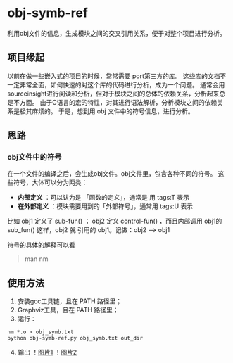 # obj-symb-ref

利用obj文件的信息，生成模块之间的交叉引用关系，便于对整个项目进行分析。

## 项目缘起
以前在做一些嵌入式的项目的时候，常常需要 port第三方的库。
这些库的文档不一定非常全面，如何快速的对这个库的代码进行分析，成为一个问题。
通常会用sourceinsight进行阅读和分析，但对于模块之间的总体的依赖关系，分析起来总是不方面。
由于C语言的宏的特性，对其进行语法解析，分析模块之间的依赖关系是极其麻烦的。
于是，想到用 obj 文件中的符号信息，进行分析。

## 思路

### obj文件中的符号

在一个文件的编译之后，会生成obj文件。obj文件里，包含各种不同的符号。
这些符号，大体可以分为两类：

- **内部定义** ：可以认为是 「函数的定义」，通常是 用 tags:T 表示
- **在外部定义** ：模块需要用到的「外部符号」，通常用 tags:U 表示

比如 obj1 定义了 sub-fun() ；
obj2 定义 control-fun() ，而且内部调用 obj1的sub_fun()
这样，obj2 就 引用的 obj1。记做：obj2 --> obj1


符号的具体的解释可以看 
> man nm

## 使用方法

1. 安装gcc工具链，且在 PATH 路径里；
2. Graphviz工具，且在 PATH 路径里；
3. 运行：

> 
	nm *.o > obj_symb.txt
	python obj-symb-ref.py obj_symb.txt out_dir

4. 输出
！[图片1](https://github.com/randomatom/obj-symb-ref/image/exam1.png)
！[图片2](https://github.com/randomatom/obj-symb-ref/image/exam_all.png)








